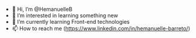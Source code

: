 - 👋 Hi, I’m @HemanuelleB
- 👀 I’m interested in learning something new
- 🌱 I’m currently learning Front-end technologies
- 📫 How to reach me (https://www.linkedin.com/in/hemanuelle-barreto/)

<!---
HemanuelleB/HemanuelleB is a ✨ special ✨ repository because its `README.md` (this file) appears on your GitHub profile.
You can click the Preview link to take a look at your changes.
--->
